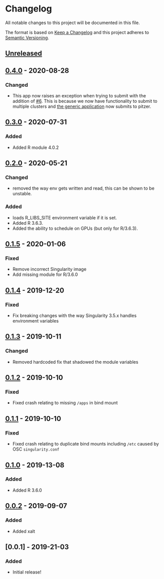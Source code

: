 # Changelog
All notable changes to this project will be documented in this file.

The format is based on [Keep a Changelog](http://keepachangelog.com/en/1.0.0/)
and this project adheres to [Semantic Versioning](http://semver.org/spec/v2.0.0.html).

## [Unreleased]
## [0.4.0] - 2020-08-28
### Changed
- This app now raises an exception when trying to submit with the addition of
  [#6](https://github.com/OSC/bc_osc_rstudio_server_pitzer/pull/6). This is because
  we now have functionality to submit to multiple clusters and 
  [the generic application](https://github.com/OSC/bc_osc_rstudio_server) now submits
  to pitzer.


## [0.3.0] - 2020-07-31
### Added
- Added R module 4.0.2

## [0.2.0] - 2020-05-21
### Changed
- removed the way env gets written and read, this can be shown to be unstable.

### Added
- loads R_LIBS_SITE environment variable if it is set.
- Added R 3.6.3.
- Added the ability to schedule on GPUs (but only for R/3.6.3).

## [0.1.5] - 2020-01-06
### Fixed
- Remove incorrect Singularity image
- Add missing module for R/3.6.0

## [0.1.4] - 2019-12-20
### Fixed
- Fix breaking changes with the way Singularity 3.5.x handles environment variables

## [0.1.3] - 2019-10-11
### Changed
- Removed hardcoded fix that shadowed the module variables

## [0.1.2] - 2019-10-10
### Fixed
- Fixed crash relating to missing `/apps` in bind mount

## [0.1.1] - 2019-10-10
### Fixed
- Fixed crash relating to duplicate bind mounts including `/etc` caused by OSC `singularity.conf`

## [0.1.0] - 2019-13-08
### Added
- Added R 3.6.0

## [0.0.2] - 2019-09-07
### Added
- Added xalt

## [0.0.1] - 2019-21-03
### Added
- Initial release!

[Unreleased]: https://github.com/OSC/bc_osc_rstudio_server/compare/v0.4.0...HEAD
[0.4.0]: https://github.com/OSC/bc_osc_rstudio_server/compare/v0.3.0...v0.4.0
[0.3.0]: https://github.com/OSC/bc_osc_rstudio_server/compare/v0.2.0...v0.3.0
[0.2.0]: https://github.com/OSC/bc_osc_rstudio_server/compare/v0.1.5...v0.2.0
[0.1.5]: https://github.com/OSC/bc_osc_rstudio_server/compare/v0.1.4...v0.1.5
[0.1.4]: https://github.com/OSC/bc_osc_rstudio_server/compare/v0.1.3...v0.1.4
[0.1.3]: https://github.com/OSC/bc_osc_rstudio_server/compare/v0.1.2...v0.1.3
[0.1.2]: https://github.com/OSC/bc_osc_rstudio_server/compare/v0.1.1...v0.1.2
[0.1.1]: https://github.com/OSC/bc_osc_rstudio_server/compare/v0.1.0...v0.1.1
[0.1.0]: https://github.com/OSC/bc_osc_rstudio_server/compare/v0.0.2...v0.1.0
[0.0.2]: https://github.com/OSC/bc_osc_rstudio_server/compare/v0.0.1...v0.0.2
